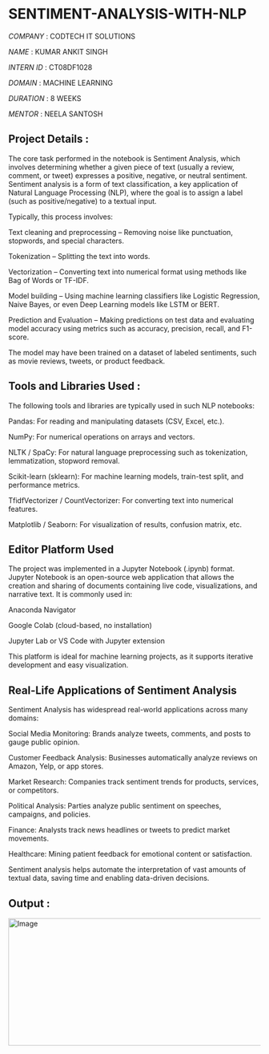 # SENTIMENT-ANALYSIS-WITH-NLP

*COMPANY* : CODTECH IT SOLUTIONS

*NAME* : KUMAR ANKIT SINGH

*INTERN ID* : CT08DF1028

*DOMAIN* : MACHINE LEARNING

*DURATION* : 8 WEEKS

*MENTOR* : NEELA SANTOSH

## Project Details : 

The core task performed in the notebook is Sentiment Analysis, which involves determining whether a given piece of text (usually a review, comment, or tweet) expresses a positive, negative, or neutral sentiment. Sentiment analysis is a form of text classification, a key application of Natural Language Processing (NLP), where the goal is to assign a label (such as positive/negative) to a textual input.

Typically, this process involves:

Text cleaning and preprocessing – Removing noise like punctuation, stopwords, and special characters.

Tokenization – Splitting the text into words.

Vectorization – Converting text into numerical format using methods like Bag of Words or TF-IDF.

Model building – Using machine learning classifiers like Logistic Regression, Naive Bayes, or even Deep Learning models like LSTM or BERT.

Prediction and Evaluation – Making predictions on test data and evaluating model accuracy using metrics such as accuracy, precision, recall, and F1-score.

The model may have been trained on a dataset of labeled sentiments, such as movie reviews, tweets, or product feedback.
## Tools and Libraries Used :

The following tools and libraries are typically used in such NLP notebooks:

Pandas: For reading and manipulating datasets (CSV, Excel, etc.).

NumPy: For numerical operations on arrays and vectors.

NLTK / SpaCy: For natural language preprocessing such as tokenization, lemmatization, stopword removal.

Scikit-learn (sklearn): For machine learning models, train-test split, and performance metrics.

TfidfVectorizer / CountVectorizer: For converting text into numerical features.

Matplotlib / Seaborn: For visualization of results, confusion matrix, etc.


## Editor Platform Used
The project was implemented in a Jupyter Notebook (.ipynb) format. Jupyter Notebook is an open-source web application that allows the creation and sharing of documents containing live code, visualizations, and narrative text. It is commonly used in:

Anaconda Navigator

Google Colab (cloud-based, no installation)

Jupyter Lab or VS Code with Jupyter extension

This platform is ideal for machine learning projects, as it supports iterative development and easy visualization.

## Real-Life Applications of Sentiment Analysis
Sentiment Analysis has widespread real-world applications across many domains:

Social Media Monitoring: Brands analyze tweets, comments, and posts to gauge public opinion.

Customer Feedback Analysis: Businesses automatically analyze reviews on Amazon, Yelp, or app stores.

Market Research: Companies track sentiment trends for products, services, or competitors.

Political Analysis: Parties analyze public sentiment on speeches, campaigns, and policies.

Finance: Analysts track news headlines or tweets to predict market movements.

Healthcare: Mining patient feedback for emotional content or satisfaction.

Sentiment analysis helps automate the interpretation of vast amounts of textual data, saving time and enabling data-driven decisions.

## Output : 

<img width="848" height="254" alt="Image" src="https://github.com/user-attachments/assets/962efe1f-84b4-41e8-a17e-0fc95ce7d5ad" />
